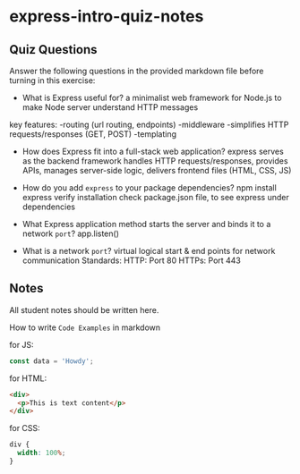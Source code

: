 # express-intro-quiz-notes

## Quiz Questions

Answer the following questions in the provided markdown file before turning in this exercise:

- What is Express useful for?
  a minimalist web framework for Node.js
  to make Node server understand HTTP messages

key features:
-routing (url routing, endpoints)
-middleware
-simplifies HTTP requests/responses (GET, POST)
-templating

- How does Express fit into a full-stack web application?
  express serves as the backend framework
  handles HTTP requests/responses, provides APIs, manages server-side logic, delivers frontend files (HTML, CSS, JS)

- How do you add `express` to your package dependencies?
  npm install express
  verify installation check package.json file, to see express under dependencies

- What Express application method starts the server and binds it to a network `port`?
  app.listen()

- What is a network `port`?
  virtual logical start & end points for network communication
  Standards:
  HTTP: Port 80
  HTTPs: Port 443

## Notes

All student notes should be written here.

How to write `Code Examples` in markdown

for JS:

```javascript
const data = 'Howdy';
```

for HTML:

```html
<div>
  <p>This is text content</p>
</div>
```

for CSS:

```css
div {
  width: 100%;
}
```
